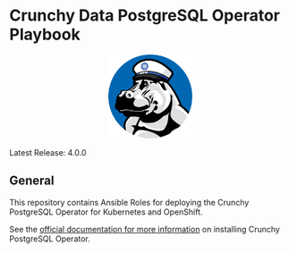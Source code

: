 # Crunchy Data PostgreSQL Operator Playbook

<p align="center">
  <img src="crunchy_logo.png?raw=false" alt="Mr. Crunchy" width="150"/>
</p>

Latest Release: 4.0.0

## General

This repository contains Ansible Roles for deploying the Crunchy PostgreSQL Operator 
for Kubernetes and OpenShift.

See the [official documentation for more information](https://crunchydata.github.io/postgres-operator-/stable/) 
on installing Crunchy PostgreSQL Operator.
